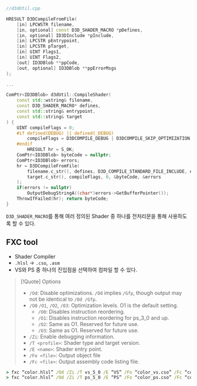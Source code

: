 ```cpp
//d3dUtil.cpp

HRESULT D3DCompileFromFile( 
	[in] LPCWSTR filename, 
	[in, optional] const D3D_SHADER_MACRO *pDefines,
	[in, optional] ID3DInclude *pInclude, 
	[in] LPCSTR pEntrypoint, 
	[in] LPCSTR pTarget, 
	[in] UINT Flags1, 
	[in] UINT Flags2, 
	[out] ID3DBlob **ppCode, 
	[out, optional] ID3DBlob **ppErrorMsgs 
);

...

ComPtr<ID3DBlob> d3dUtil::CompileShader( 
	const std::wstring& filename, 
	const D3D_SHADER_MACRO* defines,
	const std::string& entrypoint, 
	const std::string& target
) { 
	UINT compileFlags = 0; 
	#if defined(DEBUG) || defined(_DEBUG) 
		compileFlags = D3DCOMPILE_DEBUG | D3DCOMPILE_SKIP_OPTIMIZATION; 
	#endif
		HRESULT hr = S_OK; 
	ComPtr<ID3DBlob> byteCode = nullptr; 
	ComPtr<ID3DBlob> errors; 
	hr = D3DCompileFromFile(
		filename.c_str(), defines, D3D_COMPILE_STANDARD_FILE_INCLUDE, entrypoint.c_str(),
		target.c_str(), compileFlags, 0, &byteCode, &errors
	); 
	if(errors != nullptr) 
		OutputDebugStringA((char*)errors->GetBufferPointer()); 
	ThrowIfFailed(hr); return byteCode; 
}
```
`D3D_SHADER_MACRO`를 통해 여러 정의된 Shader 중 하나를 전처리문을 통해 사용하도록 할 수 있다.

## FXC tool
- Shader Compiler
- `.hlsl` $\rightarrow$ `.cso`, `.asm`
- VS와 PS 중 하나의 진입점을 선택하여 컴파일 할 수 있다. 

> [!Quote] Options
> - `/Od`: Disable optimizations. `/Od` implies `/Gfp`, though output may not be identical to `/Od /Gfp`.
> - `/O0` `/O1`, `/O2`, `/O3`: Optimization levels. O1 is the default setting. 
> 	- `/O0`: Disables instruction reordering. 
> 	- `/O1`: Disables instruction reordering for ps_3_0 and up. 
> 	- `/O2`: Same as O1. Reserved for future use. 
> 	- `/O3`: Same as O1. Reserved for future use. 
> - `/Zi`: Enable debugging information. 
> - `/T <profile>`: Shader type and target version. 
> - `/E <name>`: Shader entry point. 
> - `/Fo <file>`: Output object file 
> - `/Fc <file>`: Output assembly code listing file.

```cmd
> fxc “color.hlsl” /Od /Zi /T vs_5_0 /E “VS” /Fo “color_vs.cso” /Fc “color_vs.asm”
> fxc “color.hlsl” /Od /Zi /T ps_5_0 /E “PS” /Fo “color_ps.cso” /Fc “color_ps.asm”
```